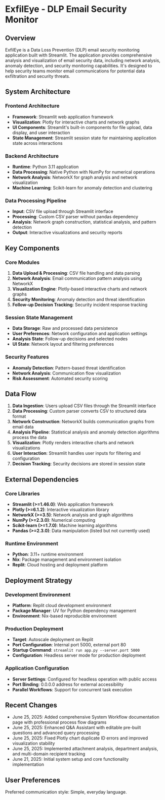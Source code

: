 # ExfilEye - DLP Email Security Monitor

## Overview

ExfilEye is a Data Loss Prevention (DLP) email security monitoring application built with Streamlit. The application provides comprehensive analysis and visualization of email security data, including network analysis, anomaly detection, and security monitoring capabilities. It's designed to help security teams monitor email communications for potential data exfiltration and security threats.

## System Architecture

### Frontend Architecture
- **Framework**: Streamlit web application framework
- **Visualization**: Plotly for interactive charts and network graphs
- **UI Components**: Streamlit's built-in components for file upload, data display, and user interaction
- **State Management**: Streamlit session state for maintaining application state across interactions

### Backend Architecture
- **Runtime**: Python 3.11 application
- **Data Processing**: Native Python with NumPy for numerical operations
- **Network Analysis**: NetworkX for graph analysis and network visualization
- **Machine Learning**: Scikit-learn for anomaly detection and clustering

### Data Processing Pipeline
- **Input**: CSV file upload through Streamlit interface
- **Processing**: Custom CSV parser without pandas dependency
- **Analysis**: Network graph construction, statistical analysis, and pattern detection
- **Output**: Interactive visualizations and security reports

## Key Components

### Core Modules
1. **Data Upload & Processing**: CSV file handling and data parsing
2. **Network Analysis**: Email communication pattern analysis using NetworkX
3. **Visualization Engine**: Plotly-based interactive charts and network graphs
4. **Security Monitoring**: Anomaly detection and threat identification
5. **Follow-up Decision Tracking**: Security incident response tracking

### Session State Management
- **Data Storage**: Raw and processed data persistence
- **User Preferences**: Network configuration and application settings
- **Analysis State**: Follow-up decisions and selected nodes
- **UI State**: Network layout and filtering preferences

### Security Features
- **Anomaly Detection**: Pattern-based threat identification
- **Network Analysis**: Communication flow visualization
- **Risk Assessment**: Automated security scoring

## Data Flow

1. **Data Ingestion**: Users upload CSV files through the Streamlit interface
2. **Data Processing**: Custom parser converts CSV to structured data format
3. **Network Construction**: NetworkX builds communication graphs from email data
4. **Analysis Pipeline**: Statistical analysis and anomaly detection algorithms process the data
5. **Visualization**: Plotly renders interactive charts and network visualizations
6. **User Interaction**: Streamlit handles user inputs for filtering and configuration
7. **Decision Tracking**: Security decisions are stored in session state

## External Dependencies

### Core Libraries
- **Streamlit (>=1.46.0)**: Web application framework
- **Plotly (>=6.1.2)**: Interactive visualization library
- **NetworkX (>=3.5)**: Network analysis and graph algorithms
- **NumPy (>=2.3.0)**: Numerical computing
- **Scikit-learn (>=1.7.0)**: Machine learning algorithms
- **Pandas (>=2.3.0)**: Data manipulation (listed but not currently used)

### Runtime Environment
- **Python**: 3.11+ runtime environment
- **Nix**: Package management and environment isolation
- **Replit**: Cloud hosting and deployment platform

## Deployment Strategy

### Development Environment
- **Platform**: Replit cloud development environment
- **Package Manager**: UV for Python dependency management
- **Environment**: Nix-based reproducible environment

### Production Deployment
- **Target**: Autoscale deployment on Replit
- **Port Configuration**: Internal port 5000, external port 80
- **Startup Command**: `streamlit run app.py --server.port 5000`
- **Configuration**: Headless server mode for production deployment

### Application Configuration
- **Server Settings**: Configured for headless operation with public access
- **Port Binding**: 0.0.0.0 address for external accessibility
- **Parallel Workflows**: Support for concurrent task execution

## Recent Changes

- June 25, 2025: Added comprehensive System Workflow documentation page with professional process flow diagrams
- June 25, 2025: Enhanced Q&A Assistant with editable pre-built questions and advanced query processing
- June 25, 2025: Fixed Plotly chart duplicate ID errors and improved visualization stability
- June 25, 2025: Implemented attachment analysis, department analysis, and multi-domain recipient tracking
- June 21, 2025: Initial system setup and core functionality implementation

## User Preferences

Preferred communication style: Simple, everyday language.